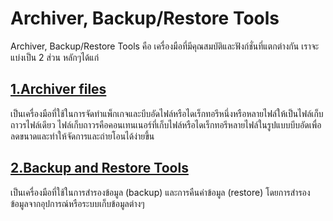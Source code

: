 # Archiver, Backup/Restore Tools

Archiver, Backup/Restore Tools คือ เครื่องมือที่มีคุณสมบัติและฟังก์ชั่นที่แตกต่างกัน เราจะแบ่งเป็น 2 ส่วน หลักๆได้แก่ 
##  [1.Archiver files](/Archiver,%20Backup-Restore%20Tools//Archiver/README.MD) 
เป็นเครื่องมือที่ใช้ในการจัดทำแพ็กเกจและบีบอัดไฟล์หรือไดเร็กทอรีหนึ่งหรือหลายไฟล์ให้เป็นไฟล์เก็บถาวรไฟล์เดียว ไฟล์เก็บถาวรคือคอนเทนเนอร์ที่เก็บไฟล์หรือไดเร็กทอรีหลายไฟล์ในรูปแบบบีบอัดเพื่อลดขนาดและทำให้จัดการและถ่ายโอนได้ง่ายขึ้น

##  [2.Backup and Restore Tools](/Archiver,%20Backup-Restore%20Tools//Backup-Restore%20Tools/README.MD) 
  เป็นเครื่องมือที่ใช้ในการสำรองข้อมูล (backup) และการคืนค่าข้อมูล (restore)  โดยการสำรองข้อมูลจากอุปการณ์หรือระบบเก็บข้อมูลต่างๆ